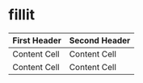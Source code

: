 # fillit

| First Header  | Second Header |
| ------------- | ------------- |
| Content Cell  | Content Cell  |
| Content Cell  | Content Cell  |
